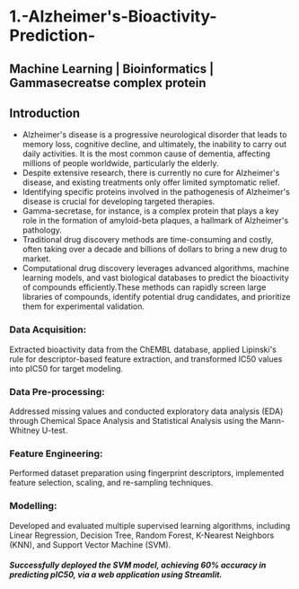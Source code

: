 # 1.-Alzheimer's-Bioactivity-Prediction-
## Machine Learning | Bioinformatics | Gammasecreatse complex protein

## Introduction
- Alzheimer's disease is a progressive neurological disorder that leads to memory loss, cognitive decline, and ultimately, the inability to carry out daily activities. It is the most common cause of dementia, affecting millions of people worldwide, particularly the elderly.
- Despite extensive research, there is currently no cure for Alzheimer's disease, and existing treatments only offer limited symptomatic relief.
- Identifying specific proteins involved in the pathogenesis of Alzheimer's disease is crucial for developing targeted therapies.
- Gamma-secretase, for instance, is a complex protein that plays a key role in the formation of amyloid-beta plaques, a hallmark of Alzheimer's pathology.
- Traditional drug discovery methods are time-consuming and costly, often taking over a decade and billions of dollars to bring a new drug to market.
- Computational drug discovery leverages advanced algorithms, machine learning models, and vast biological databases to predict the bioactivity of compounds efficiently.These methods can rapidly screen large libraries of compounds, identify potential drug candidates, and prioritize them for experimental validation.

### Data Acquisition: 
Extracted bioactivity data from the ChEMBL database, applied Lipinski's rule for descriptor-based feature extraction, and transformed IC50 values into pIC50 for target modeling.
### Data Pre-processing: 
Addressed missing values and conducted exploratory data analysis (EDA) through Chemical Space Analysis and Statistical Analysis using the Mann-Whitney U-test.
### Feature Engineering: 
Performed dataset preparation using fingerprint descriptors, implemented feature selection, scaling, and re-sampling techniques.
### Modelling: 
Developed and evaluated multiple supervised learning algorithms, including Linear Regression, Decision Tree, Random Forest, K-Nearest Neighbors (KNN), and Support Vector Machine (SVM).
##### Successfully deployed the SVM model, achieving 60% accuracy in predicting pIC50, via a web application using Streamlit.
 
